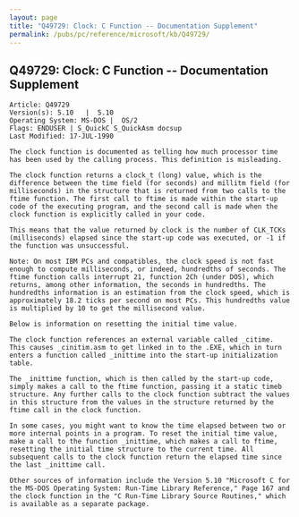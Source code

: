 ```yaml
---
layout: page
title: "Q49729: Clock: C Function -- Documentation Supplement"
permalink: /pubs/pc/reference/microsoft/kb/Q49729/
---
```


## Q49729: Clock: C Function -- Documentation Supplement

	Article: Q49729
	Version(s): 5.10   |  5.10
	Operating System: MS-DOS |  OS/2
	Flags: ENDUSER | S_QuickC S_QuickAsm docsup
	Last Modified: 17-JUL-1990
	
	The clock function is documented as telling how much processor time
	has been used by the calling process. This definition is misleading.
	
	The clock function returns a clock_t (long) value, which is the
	difference between the time field (for seconds) and millitm field (for
	milliseconds) in the structure that is returned from two calls to the
	ftime function. The first call to ftime is made within the start-up
	code of the executing program, and the second call is made when the
	clock function is explicitly called in your code.
	
	This means that the value returned by clock is the number of CLK_TCKs
	(milliseconds) elapsed since the start-up code was executed, or -1 if
	the function was unsuccessful.
	
	Note: On most IBM PCs and compatibles, the clock speed is not fast
	enough to compute milliseconds, or indeed, hundredths of seconds. The
	ftime function calls interrupt 21, function 2Ch (under DOS), which
	returns, among other information, the seconds in hundredths. The
	hundredths information is an estimation from the clock speed, which is
	approximately 18.2 ticks per second on most PCs. This hundredths value
	is multiplied by 10 to get the millisecond value.
	
	Below is information on resetting the initial time value.
	
	The clock function references an external variable called _citime.
	This causes _cinitim.asm to get linked in to the .EXE, which in turn
	enters a function called _inittime into the start-up initialization
	table.
	
	The _inittime function, which is then called by the start-up code,
	simply makes a call to the ftime function, passing it a static timeb
	structure. Any further calls to the clock function subtract the values
	in this structure from the values in the structure returned by the
	ftime call in the clock function.
	
	In some cases, you might want to know the time elapsed between two or
	more internal points in a program. To reset the initial time value,
	make a call to the function _inittime, which makes a call to ftime,
	resetting the initial time structure to the current time. All
	subsequent calls to the clock function return the elapsed time since
	the last _inittime call.
	
	Other sources of information include the Version 5.10 "Microsoft C for
	the MS-DOS Operating System: Run-Time Library Reference," Page 167 and
	the clock function in the "C Run-Time Library Source Routines," which
	is available as a separate package.
